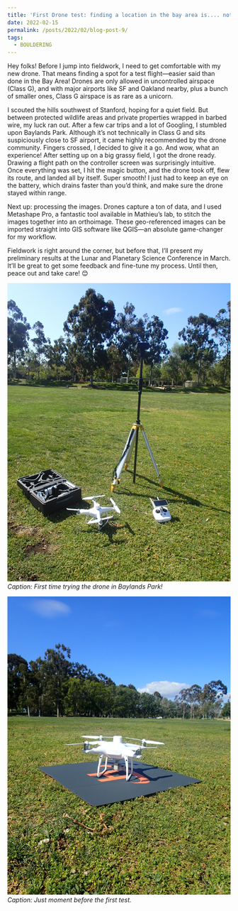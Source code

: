 ```yaml
---
title: 'First Drone test: finding a location in the bay area is.... not easy!'
date: 2022-02-15
permalink: /posts/2022/02/blog-post-9/
tags:
  - BOULDERING
---
```


Hey folks! Before I jump into fieldwork, I need to get comfortable with my new drone. That means finding a spot for a test flight—easier said than done in the Bay Area! Drones are only allowed in uncontrolled airspace (Class G), and with major airports like SF and Oakland nearby, plus a bunch of smaller ones, Class G airspace is as rare as a unicorn.

I scouted the hills southwest of Stanford, hoping for a quiet field. But between protected wildlife areas and private properties wrapped in barbed wire, my luck ran out. After a few car trips and a lot of Googling, I stumbled upon Baylands Park. Although it’s not technically in Class G and sits suspiciously close to SF airport, it came highly recommended by the drone community. Fingers crossed, I decided to give it a go. And wow, what an experience! After setting up on a big grassy field, I got the drone ready. Drawing a flight path on the controller screen was surprisingly intuitive. Once everything was set, I hit the magic button, and the drone took off, flew its route, and landed all by itself. Super smooth! I just had to keep an eye on the battery, which drains faster than you’d think, and make sure the drone stayed within range.

Next up: processing the images. Drones capture a ton of data, and I used Metashape Pro, a fantastic tool available in Mathieu’s lab, to stitch the images together into an orthoimage. These geo-referenced images can be imported straight into GIS software like QGIS—an absolute game-changer for my workflow.

Fieldwork is right around the corner, but before that, I’ll present my preliminary results at the Lunar and Planetary Science Conference in March. It’ll be great to get some feedback and fine-tune my process. Until then, peace out and take care! 😊

![Drone 1](/images/blog-entry-9-picture1.JPG)
*Caption: First time trying the drone in Baylands Park!*

![Drone 2](/images/blog-entry-9-picture2.JPG)
*Caption: Just moment before the first test.*
